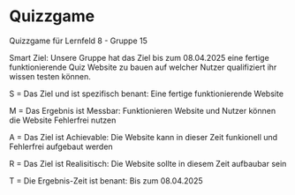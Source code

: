 # Quizzgame
Quizzgame für Lernfeld 8 - Gruppe 15

Smart Ziel: Unsere Gruppe hat das Ziel bis zum 08.04.2025 eine fertige funktionierende Quiz Website zu bauen auf welcher Nutzer qualifiziert ihr wissen testen können.


S = Das  Ziel und ist spezifisch benant: Eine fertige funktionierende Website


M = Das Ergebnis ist Messbar: Funktionieren Website und Nutzer können die Website Fehlerfrei nutzen


A = Das Ziel ist Achievable: Die Website kann in dieser Zeit funkionell und Fehlerfrei aufgebaut werden


R = Das Ziel ist Realisitisch: Die Website sollte in diesem Zeit aufbaubar sein


T = Die Ergebnis-Zeit ist benant: Bis zum 08.04.2025

